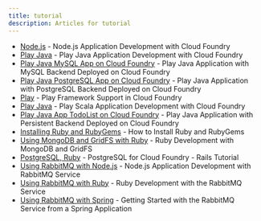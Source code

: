 ```yaml
---
title: tutorial
description: Articles for tutorial
---
```


* [Node.js](/frameworks/nodejs/nodejs.html) - Node.js Application Development with Cloud Foundry
* [Play Java](/frameworks/play/java-getting-started.html) - Play Java Application Development with Cloud Foundry
* [Play Java MySQL App on Cloud Foundry](/frameworks/play/java-mysql.html) - Play Java Application with MySQL Backend Deployed on Cloud Foundry
* [Play Java PostgreSQL App on Cloud Foundry](/frameworks/play/java-postgresql.html) - Play Java Application with PostgreSQL Backend Deployed on Cloud Foundry
* [Play](/frameworks/play/play.html) - Play Framework Support in Cloud Foundry
* [Play Java](/frameworks/play/scala-getting-started.html) - Play Scala Application Development with Cloud Foundry
* [Play Java App TodoList on Cloud Foundry](/frameworks/play/todolistjavaapp.html) - Play Java Application with Persistent Backend Deployed on Cloud Foundry
* [Installing Ruby and RubyGems](/frameworks/ruby/installing-ruby.html) - How to Install Ruby and RubyGems
* [Using MongoDB and GridFS with Ruby](/services/mongodb/ruby-mongodb-gridfs.html) - Ruby Development with MongoDB and GridFS
* [PostgreSQL, Ruby](/services/postgres/postgres-ruby.html) - PostgreSQL for Cloud Foundry - Rails Tutorial
* [Using RabbitMQ with Node.js](/services/rabbitmq/nodejs-rabbitmq.html) - Node.js Application Development with RabbitMQ Service
* [Using RabbitMQ with Ruby](/services/rabbitmq/ruby-rabbitmq.html) - Ruby Development with the RabbitMQ Service
* [Using RabbitMQ with Spring](/services/rabbitmq/spring-rabbitmq.html) - Getting Started with the RabbitMQ Service from a Spring Application
